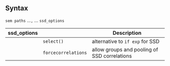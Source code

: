 ## Syntax

`sem paths` ...`,` ... `ssd_options`

| ssd\_options |                     | Description                                  |
|--------------|---------------------|----------------------------------------------|
|              | `select()`          | alternative to `if exp` for SSD            |
|              | `forcecorrelations` | allow groups and pooling of SSD correlations |
